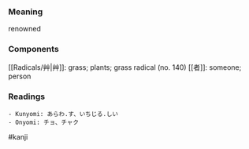 ### Meaning

renowned

### Components

[[Radicals/艸|艸]]: grass; plants; grass radical (no. 140) [[者]]: someone; person

### Readings

```
- Kunyomi: あらわ.す、いちじる.しい
- Onyomi: チョ、チャク
```

#kanji